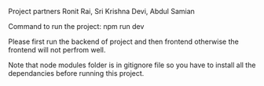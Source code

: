 Project partners
  Ronit Rai,
  Sri Krishna Devi,
  Abdul Samian

Command to run the project: npm run dev

Please first run the backend of project and then frontend otherwise the frontend will not perfrom well.

Note that node modules folder is in gitignore file so you have to install all the dependancies before running this project.
  
